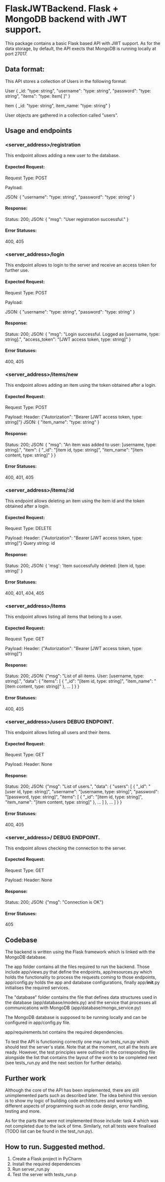 # FlaskJWTBackend. Flask + MongoDB backend with JWT support.

This package contains a basic Flask based API with JWT support. As for the data storage, by default, the API exects that MongoDB is running locally at port 27017.

## Data format:

This API stores a collection of Users in the following format:

User
    {
      _id:        "type: string",
      "username": "type: string",
      "password": "type: string",
      "items":    "type: Item[ ]"
    }

Item
    {
      _id:       "type: string",
      item_name: "type: string"
    }
    
User objects are gathered in a collection called "users".

## Usage and endpoints

### <server_address>/registration
This endpoint allows adding a new user to the database. 
#### Expected Request: 
Request Type: POST

Payload: 

JSON: {
       "username": "type: string",
       "password": "type: string"
     }
              
#### Response: 
Status: 200;
JSON: {
       "msg": "User registration successful."
     }
          
#### Error Statuses:
400, 405

### <server_address>/login
This endpoint allows to login to the server and receive an access token for further use. 
#### Expected Request: 
Request Type: POST

Payload: 

JSON: {
       "username": "type: string",
       "password": "type: string"
     }
              
#### Response: 

Status: 200; 
JSON: {
       "msg": "Login successful. Logged as [username, type: string].", 
       "access_token": "[JWT access token, type: string]"
    } 
          
#### Error Statuses: 
400, 405

### <server_address>/items/new
This endpoint allows adding an item using the token obtained after a login.
#### Expected Request: 
Request Type: POST

Payload: 
Header: {"Autorization": "Bearer [JWT access token, type: string]"}
JSON: {
       "item_name": "type: string"
     }
              
#### Response: 

Status: 200; 
JSON: {
    "msg": "An item was added to user: [username, type: string].",
    "item": {
        "_id": "[item id, type: string]",
        "item_name": "[item content, type: string]"
    }
}
          
#### Error Statuses: 
400, 401, 405

### <server_address>/items/:id
This endpoint allows deleting an item using the item id and the token obtained after a login.
#### Expected Request: 
Request Type: DELETE

Payload: 
Header: {"Autorization": "Bearer [JWT access token, type: string]"}
Query string: id
              
#### Response: 

Status: 200; 
JSON: {
    'msg': 'Item successfully deleted: [item id, type: string]'
}
          
#### Error Statuses: 
400, 401, 404, 405

### <server_address>/items
This endpoint allows listing all items that belong to a user.
#### Expected Request: 
Request Type: GET

Payload: 
Header: {"Autorization": "Bearer [JWT access token, type: string]"}
              
#### Response: 

Status: 200; 
JSON: {"msg": "List of all items. User: [username, type: string].",
    "data": {
        "items": [
                    {
                      "_id": "[item id, type: string]",
                      "item_name": "[item content, type: string]"
                    },
                    ...
                 ]
        }
    }  
#### Error Statuses: 
400, 405

### <server_address>/users DEBUG ENDPOINT.
This endpoint allows listing all users and their items.
#### Expected Request: 
Request Type: GET

Payload: 
Header: None
              
#### Response: 

Status: 200; 
JSON: {"msg": "List of users.",
    "data": {
            "users": [
                        {
                          "_id": "[user id, type: string]", 
                          "username": "[username, type: string]",
                          "password": "[password, type: string]",
                          "items": [
                                    {
                                      "_id": "[item id, type: string]",
                                      "item_name": "[item content, type: string]"
                                    },
                                  ...
                                  ]
                        },
                        ...
                     ]
          }
      }
      
#### Error Statuses: 
400, 405

### <server_address>/ DEBUG ENDPOINT.
This endpoint allows checking the connection to the server.
#### Expected Request: 
Request Type: GET

Payload: 
Header: None
              
#### Response: 

Status: 200; 
JSON: {"msg": "Connection is OK"}
      
#### Error Statuses: 
405

## Codebase

The backend is written using the Flask framework which is linked with the MongoDB database.

The app folder contains all the files required to run the backend. Those include app/views.py that define the endpoints, app/resources.py which holds the functionality to
process the requests coming to those endpoints, app/config.py holds the app and database configurations, finally app/__init__.py initialises the required services. 

The "database" folder contains the file that defines data structures used in the database (app/database/models.py) and the service that processes all communications with MongoDB
(app/database/mongo_service.py)

The MongoDB database is supposed to be running locally and can be configured in app/config.py file.

app/requirements.txt contains the required dependencies.

To test the API is functioning correctly one may run tests_run.py which should test the server's state. Note that at the moment, not all the tests are ready.
However, the test principles were outlined in the corresponding file alongside the list that contains the layout of the work to be completed next (see tests_run.py and the next section
for further details).

## Further work

Although the core of the API has been implemented, there are still unimplemented parts such as described later. The idea behind this version is to show my logic of building code architectures and working with different aspects of programming such as code design, error handling, testing and more.

As for the parts that were not implemented those include: task 4 which was not completed due to the lack of time. Similarly, not all tests were finalised (TODO list can be found in the test_run.py).

## How to run. Suggested method.

1. Create a Flask project in PyCharm
2. Install the required dependencies
3. Run server_run.py
4. Test the server with tests_run.p
